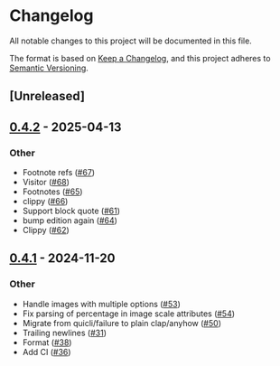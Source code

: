 # Changelog

All notable changes to this project will be documented in this file.

The format is based on [Keep a Changelog](https://keepachangelog.com/en/1.0.0/),
and this project adheres to [Semantic Versioning](https://semver.org/spec/v2.0.0.html).

## [Unreleased]

## [0.4.2](https://github.com/flying-sheep/rust-rst/compare/rst_parser-v0.4.1...rst_parser-v0.4.2) - 2025-04-13

### Other

- Footnote refs ([#67](https://github.com/flying-sheep/rust-rst/pull/67))
- Visitor ([#68](https://github.com/flying-sheep/rust-rst/pull/68))
- Footnotes ([#65](https://github.com/flying-sheep/rust-rst/pull/65))
- clippy ([#66](https://github.com/flying-sheep/rust-rst/pull/66))
- Support block quote ([#61](https://github.com/flying-sheep/rust-rst/pull/61))
- bump edition again ([#64](https://github.com/flying-sheep/rust-rst/pull/64))
- Clippy ([#62](https://github.com/flying-sheep/rust-rst/pull/62))

## [0.4.1](https://github.com/flying-sheep/rust-rst/compare/rst_parser-v0.4.0...rst_parser-v0.4.1) - 2024-11-20

### Other

- Handle images with multiple options ([#53](https://github.com/flying-sheep/rust-rst/pull/53))
- Fix parsing of percentage in image scale attributes ([#54](https://github.com/flying-sheep/rust-rst/pull/54))
- Migrate from quicli/failure to plain clap/anyhow ([#50](https://github.com/flying-sheep/rust-rst/pull/50))
- Trailing newlines ([#31](https://github.com/flying-sheep/rust-rst/pull/31))
- Format ([#38](https://github.com/flying-sheep/rust-rst/pull/38))
- Add CI ([#36](https://github.com/flying-sheep/rust-rst/pull/36))
